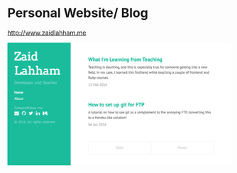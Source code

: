 Personal Website/ Blog
======================

http://www.zaidlahham.me

![screen shot](assets/readme_screenshot.png)
